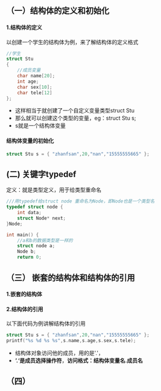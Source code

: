 ## （一）结构体的定义和初始化
#### 1.结构体的定义
以创建一个学生的结构体为例，来了解结构体的定义格式
```c
//学生
struct Stu
{
	//成员变量
	char name[20];
	int age;
	char sex[10];
	char tele[12]
};
```
* 这样相当于就创建了一个自定义变量类型struct Stu
* 那么就可以创建这个类型的变量，eg：struct Stu s;
* s就是一个结构体变量
		
 
#### 结构体变量的初始化
```c
struct Stu s = { "zhanfsan",20,"nan","15555555665" };
```


## (二) 关键字typedef
定义：就是类型定义，用于给类型重命名
```c
///用typedef给struct node 重命名为Node，即Node也是一个类型名
typedef struct node {
	int data;
	struct Node* next;
}Node;

int main() {
	//a和b的数据类型是一样的
	struct node a;
	Node b;
	return 0;

```


## （三） 嵌套的结构体和结构体的引用
#### 1.嵌套的结构体
#### 2.结构体的引用
以下面代码为例讲解结构体的引用
```c
struct Stu s = { "zhanfsan",20,"nan","15555555665" };
printf("%s %d %s %s",s.name,s.age,s.sex,s.tele);
```
* 结构体对象访问他的成员，用的是'.'，
* **’.‘是成员选择操作符**，**访问格式：结构体变量名.成员名**


## （四）

